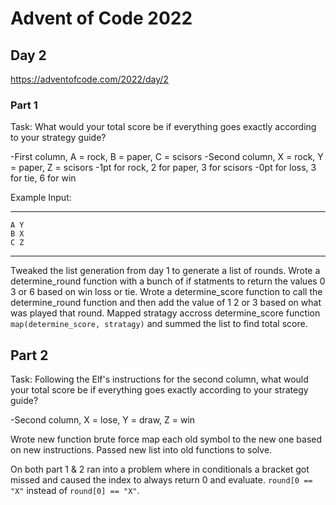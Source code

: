 # Advent of Code 2022
## Day 2
https://adventofcode.com/2022/day/2


### Part 1
Task: What would your total score be if everything goes exactly according to your strategy guide?

-First column, A = rock, B = paper, C = scisors
-Second column, X = rock, Y = paper, Z = scisors
-1pt for rock, 2 for paper, 3 for scisors
-0pt for loss, 3 for tie, 6 for win

Example Input:

---
```
A Y
B X
C Z
```
---


Tweaked the list generation from day 1 to generate a list of rounds. Wrote a determine_round function with a bunch of if statments to return the values 0 3 or 6 based on win loss or tie. Wrote a determine_score function to call the determine_round function and then add the value of 1 2 or 3 based on what was played that round. Mapped stratagy accross determine_score function `map(determine_score, stratagy)` and summed the list to find total score.



## Part 2
Task: Following the Elf's instructions for the second column, what would your total score be if everything goes exactly according to your strategy guide?

-Second column, X = lose, Y = draw, Z = win

Wrote new function brute force map each old symbol to the new one based on new instructions. Passed new list into old functions to solve.

On both part 1 & 2 ran into a problem where in conditionals a bracket got missed and caused the index to always return 0 and evaluate. `round[0 == "X"` instead of `round[0] == "X"`.
